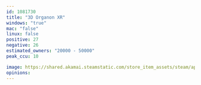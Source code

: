 ```yaml
---
id: 1081730
title: "3D Organon XR"
windows: "true"
mac: "false"
linux: false
positive: 27
negative: 26
estimated_owners: "20000 - 50000"
peak_ccu: 10

image: https://shared.akamai.steamstatic.com/store_item_assets/steam/apps/1081730/header.jpg?t=1717178447
opinions:
---
```

